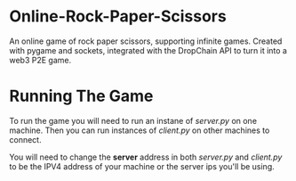 # Online-Rock-Paper-Scissors
An online game of rock paper scissors, supporting infinite games. Created with pygame and sockets, integrated with the DropChain API to turn it into a web3 P2E game.

# Running The Game
To run the game you will need to run an instane of *server.py* on one machine. Then you can run instances of *client.py* on other machines to connect.

You will need to change the **server** address in both *server.py* and *client.py* to be the IPV4 address of your machine or the server ips you'll be using.
